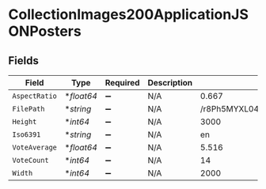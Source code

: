 # CollectionImages200ApplicationJSONPosters


## Fields

| Field                            | Type                             | Required                         | Description                      | Example                          |
| -------------------------------- | -------------------------------- | -------------------------------- | -------------------------------- | -------------------------------- |
| `AspectRatio`                    | **float64*                       | :heavy_minus_sign:               | N/A                              | 0.667                            |
| `FilePath`                       | **string*                        | :heavy_minus_sign:               | N/A                              | /r8Ph5MYXL04Qzu4QBbq2KjqwtkQ.jpg |
| `Height`                         | **int64*                         | :heavy_minus_sign:               | N/A                              | 3000                             |
| `Iso6391`                        | **string*                        | :heavy_minus_sign:               | N/A                              | en                               |
| `VoteAverage`                    | **float64*                       | :heavy_minus_sign:               | N/A                              | 5.516                            |
| `VoteCount`                      | **int64*                         | :heavy_minus_sign:               | N/A                              | 14                               |
| `Width`                          | **int64*                         | :heavy_minus_sign:               | N/A                              | 2000                             |